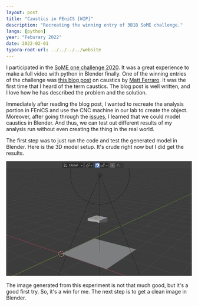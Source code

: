 ```yaml
---
layout: post
title: "Caustics in FEniCS [WIP]"
description: "Recreating the winning entry of 3B1B SoME challenge."
langs: [python]
year: "Feburary 2022"
date: 2022-02-01
typora-root-url: ../../../../website
---
```


I participated in the [SoME one challenge 2020](https://www.youtube.com/watch?v=v_DqwOVr3Vw&feature=emb_title). It was a great experience to make a full video with python in Blender finally. One of the winning entries of the challenge was [this blog post](https://mattferraro.dev/posts/caustics-engineering) on caustics by [Matt Ferraro](). It was the first time that I heard of the term caustics. The blog post is well written, and I love how he has described the problem and the solution. 

Immediately after reading the blog post, I wanted to recreate the analysis portion in FEniCS and use the CNC machine in our lab to create the object. Moreover, after going through the [issues](https://github.com/MattFerraro/causticsEngineering/issues/10), I learned that we could model caustics in Blender. And thus, we can test out different results of my analysis run without even creating the thing in the real world.

The first step was to just run the code and test the generated model in Blender. Here is the 3D model setup. It's crude right now but I did get the results.

![image-20220217234453361](/assets/images/image-20220217234453361.png)

The image generated from this experiment is not that much good, but it's a good first try. So, it's a win for me. The next step is to get a clean image in Blender.